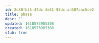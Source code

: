 ```yaml
---
id: 2c88fb35-47dc-4e51-93dc-ad507aac5ce2
title: phase
desc: ''
updated: 1618573905308
created: 1618573905308
stub: true
---
```


